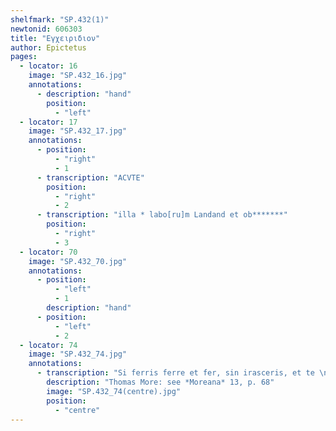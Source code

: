 ```yaml
---
shelfmark: "SP.432(1)"
newtonid: 606303
title: "Εγχειριδιον"
author: Epictetus
pages: 
  - locator: 16
    image: "SP.432_16.jpg"
    annotations: 
      - description: "hand"
        position: 
          - "left"
  - locator: 17
    image: "SP.432_17.jpg"
    annotations: 
      - position: 
          - "right"
          - 1
      - transcription: "ACVTE"
        position: 
          - "right"
          - 2
      - transcription: "illa * labo[ru]m Landand et ob*******"
        position: 
          - "right"
          - 3
  - locator: 70
    image: "SP.432_70.jpg"
    annotations:
      - position:
          - "left"
          - 1
        description: "hand"
      - position:
          - "left"
          - 2
  - locator: 74
    image: "SP.432_74.jpg"
    annotations: 
      - transcription: "Si ferris ferre et fer, sin irasceris, et te \nLaeseris et quod fert, te feret, immo trahet. } Morus"
        description: "Thomas More: see *Moreana* 13, p. 68"
        image: "SP.432_74(centre).jpg"
        position: 
          - "centre"
---
```

